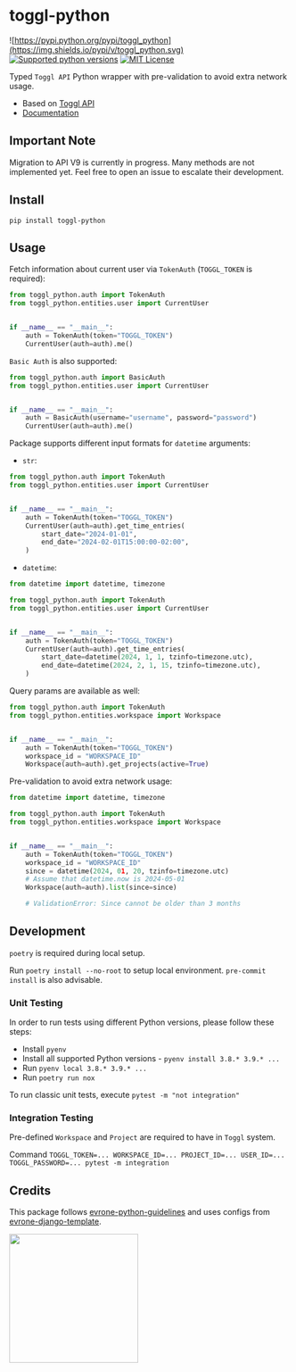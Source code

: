 # toggl-python

![https://pypi.python.org/pypi/toggl_python](https://img.shields.io/pypi/v/toggl_python.svg) [![Supported python versions](https://img.shields.io/pypi/pyversions/toggl_python.svg?style=flat-square)](https://pypi.python.org/pypi/toggl_python) [![MIT License](https://img.shields.io/pypi/l/aiogram.svg?style=flat-square)](https://opensource.org/licenses/MIT)

Typed `Toggl API` Python wrapper with pre-validation to avoid extra network usage.

* Based on [Toggl API](https://engineering.toggl.com/docs/)
* [Documentation](https://toggl-python.readthedocs.io)


## Important Note

Migration to API V9 is currently in progress. Many methods are not implemented yet. Feel free to open an issue to escalate their development.

## Install

`pip install toggl-python`

## Usage

Fetch information about current user via `TokenAuth` (`TOGGL_TOKEN` is required):

```python
from toggl_python.auth import TokenAuth
from toggl_python.entities.user import CurrentUser


if __name__ == "__main__":
    auth = TokenAuth(token="TOGGL_TOKEN")
    CurrentUser(auth=auth).me()
```

`Basic Auth` is also supported:


```python
from toggl_python.auth import BasicAuth
from toggl_python.entities.user import CurrentUser


if __name__ == "__main__":
    auth = BasicAuth(username="username", password="password")
    CurrentUser(auth=auth).me()

```

Package supports different input formats for `datetime` arguments:

* `str`:

```python
from toggl_python.auth import TokenAuth
from toggl_python.entities.user import CurrentUser


if __name__ == "__main__":
    auth = TokenAuth(token="TOGGL_TOKEN")
    CurrentUser(auth=auth).get_time_entries(
        start_date="2024-01-01",
        end_date="2024-02-01T15:00:00-02:00",
    )
```

- `datetime`:

```python
from datetime import datetime, timezone

from toggl_python.auth import TokenAuth
from toggl_python.entities.user import CurrentUser


if __name__ == "__main__":
    auth = TokenAuth(token="TOGGL_TOKEN")
    CurrentUser(auth=auth).get_time_entries(
        start_date=datetime(2024, 1, 1, tzinfo=timezone.utc),
        end_date=datetime(2024, 2, 1, 15, tzinfo=timezone.utc),
    )
```

Query params are available as well:

```python
from toggl_python.auth import TokenAuth
from toggl_python.entities.workspace import Workspace


if __name__ == "__main__":
    auth = TokenAuth(token="TOGGL_TOKEN")
    workspace_id = "WORKSPACE_ID"
    Workspace(auth=auth).get_projects(active=True)
```

Pre-validation to avoid extra network usage:

```python
from datetime import datetime, timezone

from toggl_python.auth import TokenAuth
from toggl_python.entities.workspace import Workspace


if __name__ == "__main__":
    auth = TokenAuth(token="TOGGL_TOKEN")
    workspace_id = "WORKSPACE_ID"
    since = datetime(2024, 01, 20, tzinfo=timezone.utc)
    # Assume that datetime.now is 2024-05-01
    Workspace(auth=auth).list(since=since)

    # ValidationError: Since cannot be older than 3 months
```

## Development

`poetry` is required during local setup.

Run `poetry install --no-root` to setup local environment. `pre-commit install` is also advisable.


### Unit Testing

In order to run tests using different Python versions, please follow these steps:
* Install `pyenv`
* Install all supported Python versions - `pyenv install 3.8.* 3.9.* ...`
* Run `pyenv local 3.8.* 3.9.* ...`
* Run `poetry run nox`

To run classic unit tests, execute `pytest -m "not integration"`

### Integration Testing

Pre-defined `Workspace` and `Project` are required to have in `Toggl` system.

Command `TOGGL_TOKEN=... WORKSPACE_ID=... PROJECT_ID=... USER_ID=... TOGGL_PASSWORD=... pytest -m integration`

## Credits

This package follows [evrone-python-guidelines](https://github.com/evrone/evrone-python-guidelines) and uses configs from [evrone-django-template](https://github.com/evrone/evrone-django-template).

[<img src="https://evrone.com/logo/evrone-sponsored-logo.png" width=231>](https://evrone.com/?utm_source=github.com)
